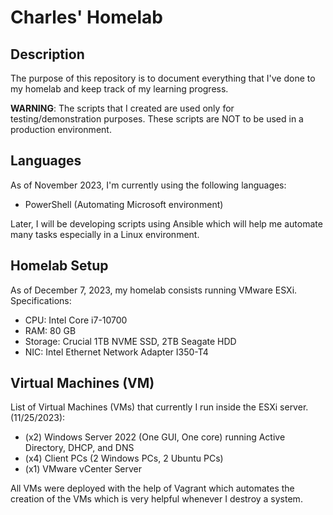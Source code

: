 # Charles' Homelab
## Description
The purpose of this repository is to document everything that I've done to my homelab and keep track of my learning progress.

**WARNING**: The scripts that I created are used only for testing/demonstration purposes. These scripts are NOT to be used in a production environment.

## Languages
As of November 2023, I'm currently using the following languages:
- PowerShell (Automating Microsoft environment)

Later, I will be developing scripts using Ansible which will help me automate many tasks especially in a Linux environment.

## Homelab Setup
As of December 7, 2023, my homelab consists running VMware ESXi.
Specifications:
- CPU: Intel Core i7-10700
- RAM: 80 GB
- Storage: Crucial 1TB NVME SSD, 2TB Seagate HDD
- NIC: Intel Ethernet Network Adapter I350-T4

## Virtual Machines (VM)
List of Virtual Machines (VMs) that currently I run inside the ESXi server. (11/25/2023):
- (x2) Windows Server 2022 (One GUI, One core) running Active Directory, DHCP, and DNS
- (x4) Client PCs (2 Windows PCs, 2 Ubuntu PCs)
- (x1) VMware vCenter Server

All VMs were deployed with the help of Vagrant which automates the creation of the VMs which is very helpful whenever I destroy a system.

